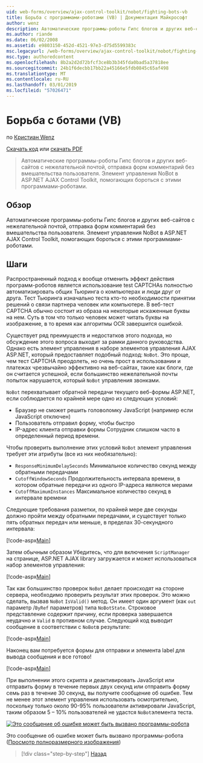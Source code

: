 ```yaml
---
uid: web-forms/overview/ajax-control-toolkit/nobot/fighting-bots-vb
title: Борьба с программами-роботами (VB) | Документация Майкрософт
author: wenz
description: Автоматические программы-роботы Гипс блогов и других веб-сайтов с нежелательной почтой, отправка форм комментарий без вмешательства пользователя. Элемент управления NoBot в ASP.NET AJAX Con...
ms.author: riande
ms.date: 06/02/2008
ms.assetid: e9803150-452d-4521-97e3-d75d5599383c
msc.legacyurl: /web-forms/overview/ajax-control-toolkit/nobot/fighting-bots-vb
msc.type: authoredcontent
ms.openlocfilehash: 8b2a2d2d72bfcf3ce8b3b345fda0bad5a37818ee
ms.sourcegitcommit: 24b1f6decbb17bb22a45166e5fdb0845c65af498
ms.translationtype: MT
ms.contentlocale: ru-RU
ms.lasthandoff: 03/01/2019
ms.locfileid: "57026471"
---
```

<a name="fighting-bots-vb"></a>Борьба с ботами (VB)
====================
по [Кристиан Wenz](https://github.com/wenz)

[Скачать код](http://download.microsoft.com/download/9/3/f/93f8daea-bebd-4821-833b-95205389c7d0/NoBot0.vb.zip) или [скачать PDF](http://download.microsoft.com/download/b/6/a/b6ae89ee-df69-4c87-9bfb-ad1eb2b23373/nobot0VB.pdf)

> Автоматические программы-роботы Гипс блогов и других веб-сайтов с нежелательной почтой, отправка форм комментарий без вмешательства пользователя. Элемент управления NoBot в ASP.NET AJAX Control Toolkit, помогающих бороться с этими программами-роботами.


## <a name="overview"></a>Обзор

Автоматические программы-роботы Гипс блогов и других веб-сайтов с нежелательной почтой, отправка форм комментарий без вмешательства пользователя. Элемент управления NoBot в ASP.NET AJAX Control Toolkit, помогающих бороться с этими программами-роботами.

## <a name="steps"></a>Шаги

Распространенный подход к вообще отменить эффект действия программ-роботов является использование test CAPTCHAs полностью автоматизировать общих Тьюринга о компьютерах и люди друг от друга. Тест Тьюринга изначально теста кто-то необходимости принятии решений о связи партнера человек или компьютере. В веб-тест CAPTCHA обычно состоит из образа на некоторые искаженные буквы на нем. Суть в том что только человек может читать буквы на изображение, в то время как алгоритмы OCR завершится ошибкой.

Существует ряд преимуществ и недостатков этого подхода, но обсуждение этого вопроса выходит за рамки данного руководства. Однако есть элемент управления в наборе элементов управления AJAX ASP.NET, который предоставляет подобный подход: `NoBot`. Это проще, чем тест CAPTCHA преодолеть, но очень прост в использовании и платежах чрезвычайно эффективно на веб-сайтах, такие как блоги, где он считается успешной, если большинство нежелательной почты попыток нарушается, который `NoBot` управления звонками.

`NoBot` перехватывает обратной передачи текущего веб-формы ASP.NET, если соблюдается по крайней мере одно из следующих условий:

- Браузер не сможет решить головоломку JavaScript (например если JavaScript отключен)
- Пользователь отправил форму, чтобы быстро
- IP-адрес клиента отправки формы Сотрудник слишком часто в определенный период времени.

Чтобы проверить выполнение этих условий `NoBot` элемент управления требует эти атрибуты (все из них необязательно):

- `ResponseMinimumDelaySeconds` Минимальное количество секунд между обратными передачами
- `CutoffWindowSeconds` Продолжительность интервала времени, в котором обратные передачи из одного IP-адреса являются мерами
- `CutoffMaximumInstances` Максимальное количество секунд в интервале времени

Следующие требования разметки, по крайней мере две секунды должно пройти между обратными передачами, и существует только пять обратных передач или меньше, в пределах 30-секундного интервала:

[!code-aspx[Main](fighting-bots-vb/samples/sample1.aspx)]

Затем обычным образом Убедитесь, что для включения `ScriptManager` на странице, ASP.NET AJAX library загружается и может использоваться набор элементов управления:

[!code-aspx[Main](fighting-bots-vb/samples/sample2.aspx)]

Так как большинство проверок `NoBot` делает происходят на стороне сервера, необходимо проверить результат этих проверок. Это можно сделать, вызвав `NoBot` `IsValid()` метод. Он имеет один аргумент (как `out` параметр /`ByRef` параметров) типа `NoBotState`. Строковое представление содержит причину, если проверка завершается неудачно и `Valid` в противном случае. Следующий код выводит сообщение в соответствии с `NoBot`в результате:

[!code-aspx[Main](fighting-bots-vb/samples/sample3.aspx)]

Наконец вам потребуется формы для отправки и элемента label для вывода сообщения и все готово!

[!code-aspx[Main](fighting-bots-vb/samples/sample4.aspx)]

При выполнении этого скрипта и деактивировать JavaScript или отправить форму в течение первых двух секунд или отправить форму семь раз в течение 30 секунд, вы получите сообщение об ошибке. Тем не менее этот элемент управления использовать осмотрительно, поскольку только около 90-95% пользователи активировали JavaScript, таким образом 5 – 10% пользователей не удастся `NoBot`элемента теста.


[![Это сообщение об ошибке может быть вызвано программы-робота](fighting-bots-vb/_static/image2.png)](fighting-bots-vb/_static/image1.png)

Это сообщение об ошибке может быть вызвано программы-робота ([Просмотр полноразмерного изображения](fighting-bots-vb/_static/image3.png))

> [!div class="step-by-step"]
> [Назад](fighting-bots-cs.md)
